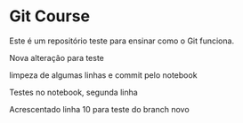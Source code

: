 <h1> Git Course </h1>
Este é um repositório teste para ensinar como o Git funciona.

Nova alteração para teste

limpeza de algumas linhas e commit pelo notebook

Testes no notebook, segunda linha

Acrescentado linha 10 para teste do branch novo

